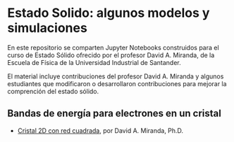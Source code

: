 # Estado Solido: algunos modelos y simulaciones

En este repositorio se comparten Jupyter Notebooks construidos para el curso de Estado Sólido ofrecido por el profesor David A. Miranda, de la Escuela de Física de la Universidad Industrial de Santander.

El material incluye contribuciones del profesor David A. Miranda y algunos estudiantes que modificaron o desarrollaron contribuciones para mejorar la comprención del estado sólido.

## Bandas de energía para electrones en un cristal
+ [Cristal 2D con red cuadrada](https://github.com/davidalejandromiranda/estadoSolido/blob/master/S4_EnergiaCelda2D_ElectronLibre.ipynb), por David A. Miranda, Ph.D.
